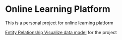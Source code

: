 # Online Learning Platform

This is a personal project for online learning platform

[Entity Relationship Visualize data model](https://app.eraser.io/workspace/AOW1xuL3HyMqf2JlC4V6) for the project
